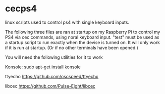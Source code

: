 # cecps4
linux scripts used to control ps4 with single keyboard inputs. 


The following three files are ran at startup on my Raspberry Pi to control my PS4 via cec commands, using noral keyboard input. "test" must be used as a startup script to run exactly when the devise is turned on. It will only work if it is run at startup. (Or if no other terminals have been opened.)


You will need the following utilities for it to work

Konsole:
sudo apt-get install konsole

ttyecho
https://github.com/osospeed/ttyecho


libcec
https://github.com/Pulse-Eight/libcec


